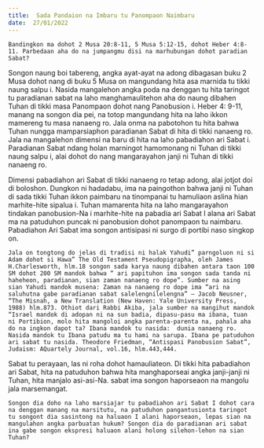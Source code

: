 ```yaml
---
title:  Sada Pandaion na Imbaru tu Panompaon Naimbaru
date:  27/01/2022
---
```


`Bandingkon ma dohot 2 Musa 20:8-11, 5 Musa 5:12-15, dohot Heber 4:8-11. Parbedaan aha do na jumpangmu disi na marhubungan dohot paradian Sabat?`

Songon naung boi tabereng, angka ayat-ayat na adong dibagasan buku 2 Musa dohot nang di buku 5 Musa on mangundang hita asa marnida tu tikki naung salpu i. Nasida mangalehon angka poda na denggan tu hita taringot tu paradianan sabat na laho manghamaulitehon aha do naung dibahen Tuhan di tikki masa Panompaon dohot nang Panobusion i. Heber 4: 9-11, manang na songon dia pei, na totop mangundang hita na laho ikkon mamereng tu masa nanaeng ro. Jala onma na pabotohon tu hita bahwa Tuhan nungga mamparsiaphon paradianan Sabat di hita di tikki nanaeng ro. Jala na mangalehon dimensi na baru di hita na laho pabadiahon ari Sabat i. Paradianan Sabat ndang holan marningot hamomonang ni Tuhan di tikki naung salpu i, alai dohot do nang mangarayahon janji ni Tuhan di tikki nanaeng ro.

Dimensi pabadiahon ari Sabat di tikki nanaeng ro tetap adong, alai jotjot doi di boloshon. Dungkon ni hadadabu, ima na paingothon bahwa janji ni Tuhan di sada tikki Tuhan ikkon paimbaru na tinompanai tu hamuliaon aslina hian marhite-hite sipalua i. Tuhan mamarenta hita na laho mangarayahon tindakan panobusion-Na i marhite-hite na pabadia ari Sabat I alana ari Sabat ma na patuduhon puncak ni panobusion dohot panompaon tu naimbaru. Pabadiahon Ari Sabat ima songon antisipasi ni surgo di portibi naso singkop on.

`Jala on tongtong do jelas di tradisi ni halak Yahudi” parngoluon ni si Adam dohot si Hawa” The Old Testament Pseudopigrapha, oleh James H.Charlesworth, hlm.18 songon sada karya naung dibahen antara taon 100 SM dohot 200 SM mandok bahwa “ ari papituhon ima songon sada tanda ni haheheon, paradianan, sian zaman nanaeng ro dope”. Sumber na asing sian Yahudi mandok musena: Zaman na nanaeng ro dope ima “ari na saluhutna gabe paradianan sabat salelengnilelengna” – Jacob Neusner, “The Misnah, a New Translation (New Haven: Yale University Press, 1988) hlm.873. Othiot dari Rabbi Akiba, jala sumber na mangihut mandok “Israel mandok di adopan ni na sun badia, dipasu-pasu ma ibana, tuan ni Portibion, molo hita mangoloi angka parenta-parenta na, pahala aha do na ingkon dapot ta? Ibana mandok tu nasida:  dunia nanaeng ro. Nasida mandok tu Ibana patudu ma tu hami na sarupa. Ibana pe patuduhon ari sabat tu nasida. Theodore Friedman, “Antispasi Panobusion Sabat”, Judaism: AQuartely Journal, vol.16, hlm.443,444.`

Sabat tu perayaan, las ni roha dohot hamauliateon. Di tikki hita pabadiahon ari Sabat, hita na patuduhon bahwa hita manghaporseai angka janji-janji ni Tuhan, hita manjalo asi-asi-Na. sabat ima songon haporseaon na mangolu jala marsemangat.

`Songon dia doho na laho marsiajar tu pabadiahon ari Sabat I dohot cara na denggan manang na marsitutu, na patuduhon pangantusionta taringot tu songont dia sasintong na haluaon I alani haporseaon, lepas sian na mangulahon angka parbuatan hukum? Songon dia do paradianan ari sabat  ina gabe songon ekspresi haluaon alani holong silehon-lehon na sian Tuhan?`
